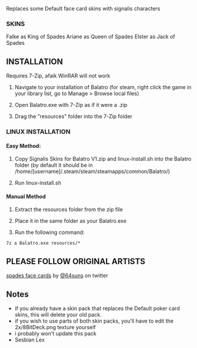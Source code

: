 Replaces some Default face card skins with signalis characters

### SKINS

Falke as King of Spades
Ariane as Queen of Spades
Elster as Jack of Spades



## INSTALLATION

Requires 7-Zip, afaik WinRAR will not work

1) Navigate to your installation of Balatro
	(for steam, right click the game in your library list, go to Manage > Browse local files)

2) Open Balatro.exe with 7-Zip as if it were a .zip

3) Drag the "resources" folder into the 7-Zip folder

### LINUX INSTALLATION

#### Easy Method:

1. Copy Signalis Skins for Balatro V1.zip and linux-install.sh into the Balatro folder (by default it should be in /home/\[username\]/.steam/steam/steamapps/common/Balatro/)

2. Run linux-install.sh

#### Manual Method

1. Extract the resources folder from the zip file

2. Place it in the same folder as your Balatro.exe

3. Run the following command:
```
7z a Balatro.exe resources/* 
```

## PLEASE FOLLOW ORIGINAL ARTISTS

[spades face cards](https://x.com/64suns/status/1870434549890695527) by [@64suns](https://x.com/64suns) on twitter


## Notes
- if you already have a skin pack that replaces the Default poker card skins, this will delete your old pack.
- if you wish to use parts of both skin packs, you'll have to edit the 2x/8BitDeck.png texture yourself
- i probably won't update this pack
- Sesbian Lex

